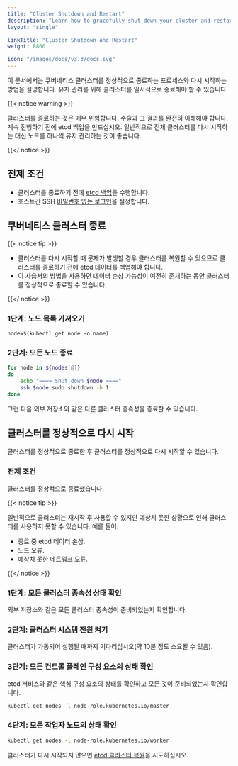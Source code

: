 ```yaml
---
title: "Cluster Shutdown and Restart"
description: "Learn how to gracefully shut down your cluster and restart it."
layout: "single"

linkTitle: "Cluster Shutdown and Restart"
weight: 8800

icon: "/images/docs/v3.3/docs.svg"
---
```

이 문서에서는 쿠버네티스 클러스터를 정상적으로 종료하는 프로세스와 다시 시작하는 방법을 설명합니다. 유지 관리를 위해 클러스터를 일시적으로 종료해야 할 수 있습니다.

{{< notice warning >}}

클러스터를 종료하는 것은 매우 위험합니다. 수술과 그 결과를 완전히 이해해야 합니다. 계속 진행하기 전에 etcd 백업을 만드십시오.
일반적으로 전체 클러스터를 다시 시작하는 대신 노드를 하나씩 유지 관리하는 것이 좋습니다.

{{</ notice >}}

## 전제 조건
- 클러스터를 종료하기 전에 [etcd 백업](https://etcd.io/docs/current/op-guide/recovery/#snapshotting-the-keyspace)을 수행합니다.
- 호스트간 SSH [비밀번호 없는 로그인](https://man.openbsd.org/ssh.1#AUTHENTICATION)을 설정합니다.

## 쿠버네티스 클러스터 종료

{{< notice tip >}}

- 클러스터를 다시 시작할 때 문제가 발생할 경우 클러스터를 복원할 수 있으므로 클러스터를 종료하기 전에 etcd 데이터를 백업해야 합니다.
- 이 자습서의 방법을 사용하면 데이터 손상 가능성이 여전히 존재하는 동안 클러스터를 정상적으로 종료할 수 있습니다.

{{</ notice >}}

### 1단계: 노드 목록 가져오기

```배쉬
node=$(kubectl get node -o name)
```

### 2단계: 모든 노드 종료

```bash
for node in ${nodes[@]}
do
    echo "==== Shut down $node ===="
    ssh $node sudo shutdown -h 1
done
```

그런 다음 외부 저장소와 같은 다른 클러스터 종속성을 종료할 수 있습니다.

## 클러스터를 정상적으로 다시 시작

클러스터를 정상적으로 종료한 후 클러스터를 정상적으로 다시 시작할 수 있습니다.

### 전제 조건

클러스터를 정상적으로 종료했습니다.

{{< notice tip >}}

일반적으로 클러스터는 재시작 후 사용할 수 있지만 예상치 못한 상황으로 인해 클러스터를 사용하지 못할 수 있습니다. 예를 들어:

- 종료 중 etcd 데이터 손상.
- 노드 오류.
- 예상치 못한 네트워크 오류.

{{</ notice >}}

### 1단계: 모든 클러스터 종속성 상태 확인

외부 저장소와 같은 모든 클러스터 종속성이 준비되었는지 확인합니다.

### 2단계: 클러스터 시스템 전원 켜기

클러스터가 가동되어 실행될 때까지 기다리십시오(약 10분 정도 소요될 수 있음).

### 3단계: 모든 컨트롤 플레인 구성 요소의 상태 확인

etcd 서비스와 같은 핵심 구성 요소의 상태를 확인하고 모든 것이 준비되었는지 확인합니다.

```bash
kubectl get nodes -l node-role.kubernetes.io/master
```

### 4단계: 모든 작업자 노드의 상태 확인

```bash
kubectl get nodes -l node-role.kubernetes.io/worker
```

클러스터가 다시 시작되지 않으면 [etcd 클러스터 복원](https://etcd.io/docs/current/op-guide/recovery/#restoreing-a-cluster)을 시도하십시오.
